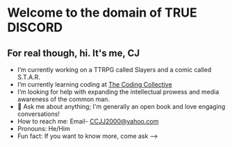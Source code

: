 # Welcome to the domain of TRUE DISCORD
## For real though, hi. It's me, CJ

- I’m currently working on a TTRPG called Slayers and a comic called S.T.A.R.
- I’m currently learning coding at [The Coding Collective](https://www.thecollectiveblueprint.org/programs/the-code-collective)
- I’m looking for help with expanding the intellectual prowess and media awareness of the common man. 
- 💬 Ask me about anything; I'm generally an open book and love engaging conversations!
- How to reach me: Email- CCJJ2000@yahoo.com
- Pronouns: He/Him
- Fun fact: If you want to know more, come ask 
-->
